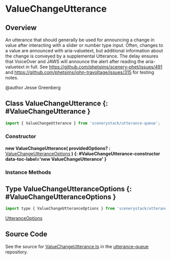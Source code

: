 # ValueChangeUtterance

## Overview

An utterance that should generally be used for announcing a change in value after interacting with a slider
or number type input. Often, changes to a value are announced with aria-valuetext, but additional information about
the change is conveyed by a supplemental Utterance. The delay ensures that VoiceOver and JAWS will announce the
alert after reading the aria-valuetext in full. See https://github.com/phetsims/scenery-phet/issues/491 and
https://github.com/phetsims/john-travoltage/issues/315 for testing notes.

@author Jesse Greenberg

## Class ValueChangeUtterance {: #ValueChangeUtterance }


```js
import { ValueChangeUtterance } from 'scenerystack/utterance-queue';
```
### Constructor

#### new ValueChangeUtterance( providedOptions? : <span style="font-weight: 400;">[ValueChangeUtteranceOptions](../utterance-queue/ValueChangeUtterance.md#ValueChangeUtteranceOptions)</span> ) {: #ValueChangeUtterance-constructor data-toc-label='new ValueChangeUtterance' }

### Instance Methods





## Type ValueChangeUtteranceOptions {: #ValueChangeUtteranceOptions }


```js
import type { ValueChangeUtteranceOptions } from 'scenerystack/utterance-queue';
```


[UtteranceOptions](../utterance-queue/Utterance.md#UtteranceOptions)



## Source Code

See the source for [ValueChangeUtterance.ts](https://github.com/phetsims/utterance-queue/blob/main/js/ValueChangeUtterance.ts) in the [utterance-queue](https://github.com/phetsims/utterance-queue) repository.
